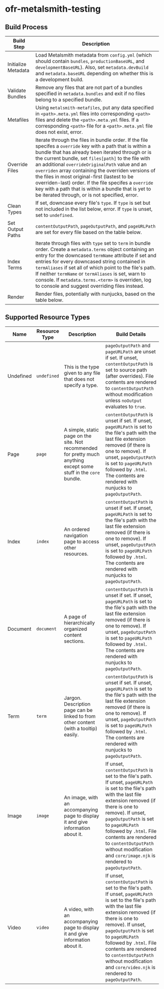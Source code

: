 # ofr-metalsmith-testing

## Build Process

| Build Step | Description |
| --- | --- |
| Initialize Metadata | Load Metalsmith metadata from `config.yml` (which should contain `bundles`, `productionBaseURL`, and `developmentBaseURL`). Also, set `metadata.devBuild` and `metadata.baseURL` depending on whether this is a development build. |
| Validate Bundles | Remove any files that are not part of a bundles specified in `metadata.bundles` and exit if no files belong to a specified bundle. |
| Metafiles | Using `metalsmith-metafiles`, put any data specified in `<path>.meta.yml` files into corresponding `<path>` files and delete the `<path>.meta.yml` files. If a corresponding `<path>` file for a `<path>.meta.yml` file does not exist, error. |
| Override Files | Iterate through the files in bundle order. If the file specifes a `override` key with a path that is within a bundle that has already been iterated through or is the current bundle, set `files[path]` to the file with an additional `overrideOriginalPath` value and an `overriden` array containing the overriden versions of the files in most original-first (lastest to be overriden-last) order. If the file specifes a `override` key with a path that is within a bundle that is yet to be iterated through, or is not specified, error.
| Clean Types | If set, downcase every file's `type`. If `type` is set but not included in the list below, error. If `type` is unset, set to `undefined`. |
| Set Output Paths | `contentOutputPath`, `pageOutputPath`, and `pageURLPath` are set for every file based on the table below. |
| Index Terms | Iterate through files with `type` set to `term` in bundle order. Create a `metadata.terms` object containing an entry for the downcased `termName` attribute if set and entries for every downcased string contained in `termAliases` if set all of which point to the file's path. If neither `termName` or `termAliases` is set, warn to console. If `metadata.terms.<term>` is overriden, log to console and suggest overriding files instead.
| Render | Render files, potentially with nunjucks, based on the table below. |

## Supported Resource Types

| Name | Resource Type | Description | Build Details |
| --- | --- | --- | --- |
| Undefined | `undefined` | This is the type given to any file that does not specify a type. | `pageOutputPath` and `pageURLPath` are unset if set. If unset, `contentOutputPath` is set to source path (after overrides). File contents are rendered to `contentOutputPath` without modification unless `noOutput` evaluates to `true`. |
| Page | `page` | A simple, static page on the site. Not recommended for pretty much anything except some stuff in the `core` bundle. | `contentOutputPath` is unset if set. If unset, `pageURLPath` is set to the file's path with the last file extension removed (if there is one to remove). If unset, `pageOutputPath` is set to `pageURLPath` followed by `.html`. The contents are rendered with nunjucks to `pageOutputPath`. |
| Index | `index` | An ordered navigation page to access other resources. | `contentOutputPath` is unset if set. If unset, `pageURLPath` is set to the file's path with the last file extension removed (if there is one to remove). If unset, `pageOutputPath` is set to `pageURLPath` followed by `.html`. The contents are rendered with nunjucks to `pageOutputPath`. |
| Document | `document` | A page of hierarchically organized content sections. | `contentOutputPath` is unset if set. If unset, `pageURLPath` is set to the file's path with the last file extension removed (if there is one to remove). If unset, `pageOutputPath` is set to `pageURLPath` followed by `.html`. The contents are rendered with nunjucks to `pageOutputPath`. |
| Term | `term` | Jargon. Description page can be linked to from other content (with a tooltip) easily. | `contentOutputPath` is unset if set. If unset, `pageURLPath` is set to the file's path with the last file extension removed (if there is one to remove). If unset, `pageOutputPath` is set to `pageURLPath` followed by `.html`. The contents are rendered with nunjucks to `pageOutputPath`. |
| Image | `image` | An image, with an accompanying page to display it and give information about it. | If unset, `contentOutputPath` is set to the file's path. If unset, `pageURLPath` is set to the file's path with the last file extension removed (if there is one to remove). If unset, `pageOutputPath` is set to `pageURLPath` followed by `.html`. File contents are rendered to `contentOutputPath` without modification and `core/image.njk` is rendered to `pageOutputPath`. |
| Video | `video` | A video, with an accompanying page to display it and give information about it. | If unset, `contentOutputPath` is set to the file's path. If unset, `pageURLPath` is set to the file's path with the last file extension removed (if there is one to remove). If unset, `pageOutputPath` is set to `pageURLPath` followed by `.html`. File contents are rendered to `contentOutputPath` without modification and `core/video.njk` is rendered to `pageOutputPath`. |
